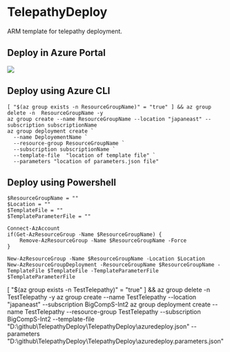 # TelepathyDeploy
ARM template for telepathy deployment.

## Deploy in Azure Portal

<a href="https://portal.azure.com/#create/Microsoft.Template/uri/https://raw.githubusercontent.com/BabysbreathJJ/TelepathyDeploy/master/azuredeploy.json" target="_blank">
    <img src="http://azuredeploy.net/deploybutton.png"/>
</a>

## Deploy using Azure CLI
```shell
[ "$(az group exists -n ResourceGroupName)" = "true" ] && az group delete -n  ResourceGroupName -y
az group create --name ResourceGroupName --location "japaneast" --subscription subscriptionName
az group deployment create `
  --name DeployementName `
  --resource-group ResourceGroupName `
  --subscription subscriptionName `
  --template-file  "location of template file" `
  --parameters "location of parameters.json file"
```

## Deploy using Powershell
```shell
$ResourceGroupName = ""
$Location = ""
$TemplateFile = ""
$TemplateParameterFile = ""

Connect-AzAccount
if(Get-AzResourceGroup -Name $ResourceGroupName) {
    Remove-AzResourceGroup -Name $ResourceGroupName -Force
}

New-AzResourceGroup -Name $ResourceGroupName -Location $Location
New-AzResourceGroupDeployment -ResourceGroupName $ResourceGroupName -TemplateFile $TemplateFile -TemplateParameterFile $TemplateParameterFile

```

[ "$(az group exists -n TestTelepathy)" = "true" ] && az group delete -n  TestTelepathy -y
az group create --name TestTelepathy --location "japaneast" --subscription BigCompS-Int2
az group deployment create --name TestTelepathy --resource-group TestTelepathy --subscription BigCompS-Int2 --template-file  "D:\github\TelepathyDeploy\TelepathyDeploy\azuredeploy.json" --parameters "D:\github\TelepathyDeploy\TelepathyDeploy\azuredeploy.parameters.json"